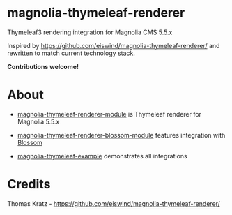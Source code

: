 magnolia-thymeleaf-renderer
================================

Thymeleaf3 rendering integration for Magnolia CMS 5.5.x

Inspired by https://github.com/eiswind/magnolia-thymeleaf-renderer/ and rewritten
to match current technology stack.

**Contributions welcome!**

About
=====
* [magnolia-thymeleaf-renderer-module](magnolia-thymeleaf-renderer/magnolia-thymeleaf-renderer-module)
  is Thymeleaf renderer for Magnolia 5.5.x
* [magnolia-thymeleaf-renderer-blossom-module](magnolia-thymeleaf-renderer/magnolia-thymeleaf-renderer-blossom-module)
  features integration with [Blossom](https://documentation.magnolia-cms.com/display/DOCS/Blossom+module)

* [magnolia-thymeleaf-example](magnolia-thymeleaf-example) demonstrates all integrations


Credits
=======
Thomas Kratz - https://github.com/eiswind/magnolia-thymeleaf-renderer/
